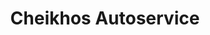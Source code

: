 ---
title: "Cheikhos Autoservice"
url: /maxhuette-haidhof/cheikhos-autoservice/
shop: Autowerkstatt
---
